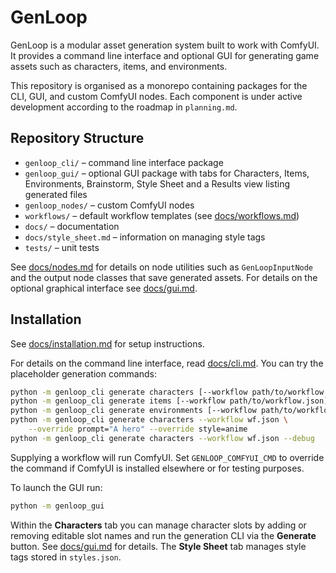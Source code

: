 # GenLoop

GenLoop is a modular asset generation system built to work with ComfyUI. It provides a command line interface and optional GUI for generating game assets such as characters, items, and environments.

This repository is organised as a monorepo containing packages for the CLI, GUI, and custom ComfyUI nodes. Each component is under active development according to the roadmap in `planning.md`.

## Repository Structure

- `genloop_cli/` – command line interface package
- `genloop_gui/` – optional GUI package with tabs for Characters, Items, Environments, Brainstorm, Style Sheet and a Results view listing generated files
- `genloop_nodes/` – custom ComfyUI nodes
- `workflows/` – default workflow templates (see [docs/workflows.md](docs/workflows.md))
- `docs/` – documentation
- `docs/style_sheet.md` – information on managing style tags
- `tests/` – unit tests

See [docs/nodes.md](docs/nodes.md) for details on node utilities such as
`GenLoopInputNode` and the output node classes that save generated assets.
For details on the optional graphical interface see [docs/gui.md](docs/gui.md).

## Installation

See [docs/installation.md](docs/installation.md) for setup instructions.

For details on the command line interface, read [docs/cli.md](docs/cli.md). You can try the placeholder generation commands:

```bash
python -m genloop_cli generate characters [--workflow path/to/workflow.json]
python -m genloop_cli generate items [--workflow path/to/workflow.json]
python -m genloop_cli generate environments [--workflow path/to/workflow.json]
python -m genloop_cli generate characters --workflow wf.json \
    --override prompt="A hero" --override style=anime
python -m genloop_cli generate characters --workflow wf.json --debug
```
Supplying a workflow will run ComfyUI. Set ``GENLOOP_COMFYUI_CMD`` to override
the command if ComfyUI is installed elsewhere or for testing purposes.

To launch the GUI run:

```bash
python -m genloop_gui
```

Within the **Characters** tab you can manage character slots by adding or
removing editable slot names and run the generation CLI via the **Generate**
button. See [docs/gui.md](docs/gui.md) for details.
The **Style Sheet** tab manages style tags stored in ``styles.json``.
